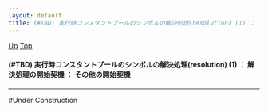 ```yaml
---
layout: default
title: (#TBD) 実行時コンスタントプールのシンボルの解決処理(resolution) (1) ： 解決処理の開始契機 ： その他の開始契機
---
```

[Up](noDbg01tAk.html) [Top](../index.html)

#### (#TBD) 実行時コンスタントプールのシンボルの解決処理(resolution) (1) ： 解決処理の開始契機 ： その他の開始契機

--- 
#Under Construction






